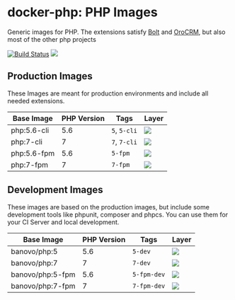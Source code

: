 # docker-php: PHP Images
Generic images for PHP. The extensions satisfy [Bolt](https://github.com/bolt/bolt) and [OroCRM](https://github.com/orocrm/platform), but also most of the other php projects

[![Build Status](https://travis-ci.org/banovo/docker-php.svg?branch=master)](https://travis-ci.org/banovo/docker-php) [![](https://img.shields.io/badge/ImageLayers.io-compare%20all-blue.svg)](https://imagelayers.io/?images=banovo%2Fphp:5,banovo%2Fphp:7,banovo%2Fphp:5-fpm,banovo%2Fphp:7-fpm,banovo%2Fphp:5-dev,banovo%2Fphp:7-dev,banovo%2Fphp:5-fpm-dev,banovo%2Fphp:7-fpm-dev)

## Production Images
These Images are meant for production environments and include all needed extensions.

Base Image  | PHP Version | Tags         | Layer
-------------|-------------|--------------|---------------------------------------------------------------------------------------------------------------------------------------------------
| php:5.6-cli | 5.6         | `5`, `5-cli` | [![](https://badge.imagelayers.io/banovo/php:5.svg)](https://imagelayers.io/?images=banovo/php:5)     |
| php:7-cli   | 7           | `7`, `7-cli` | [![](https://badge.imagelayers.io/banovo/php:7.svg)](https://imagelayers.io/?images=banovo/php:7)     |
| php:5.6-fpm | 5.6         | `5-fpm`      | [![](https://badge.imagelayers.io/banovo/php:5-fpm.svg)](https://imagelayers.io/?images=banovo/php:5-fpm) |
| php:7-fpm   | 7           | `7-fpm`      | [![](https://badge.imagelayers.io/banovo/php:7-fpm.svg)](https://imagelayers.io/?images=banovo/php:7-fpm) |

## Development Images
These images are based on the production images, but include some development tools like phpunit, composer and phpcs. You can use them for your CI Server and local development.

Base Image  | PHP Version | Tags         | Layer
|-------------|-------------|--------------|---------------------------------------------------------------------------------------------------------------------------------------------------|
| banovo/php:5 | 5.6         | `5-dev` | [![](https://badge.imagelayers.io/banovo/php:5-dev.svg)](https://imagelayers.io/?images=banovo/php:5-dev)     |
| banovo/php:7   | 7           | `7-dev` | [![](https://badge.imagelayers.io/banovo/php:7-dev.svg)](https://imagelayers.io/?images=banovo/php:7-dev)     |
| banovo/php:5-fpm | 5.6         | `5-fpm-dev`      | [![](https://badge.imagelayers.io/banovo/php:5-fpm-dev.svg)](https://imagelayers.io/?images=banovo/php:5-fpm-dev) |
| banovo/php:7-fpm   | 7           | `7-fpm-dev`      | [![](https://badge.imagelayers.io/banovo/php:7-fpm-dev.svg)](https://imagelayers.io/?images=banovo/php:7-fpm-dev) |
